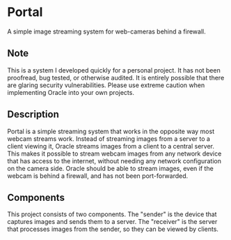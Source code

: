 # Portal
A simple image streaming system for web-cameras behind a firewall.

## Note

This is a system I developed quickly for a personal project. It has not been proofread, bug tested, or otherwise audited. It is entirely possible that there are glaring security vulnerabilities. Please use extreme caution when implementing Oracle into your own projects.

## Description

Portal is a simple streaming system that works in the opposite way most webcam streams work. Instead of streaming images from a server to a client viewing it, Oracle streams images from a client to a central server. This makes it possible to stream webcam images from any network device that has access to the internet, without needing any network configuration on the camera side. Oracle should be able to stream images, even if the webcam is behind a firewall, and has not been port-forwarded.

## Components

This project consists of two components. The "sender" is the device that captures images and sends them to a server. The "receiver" is the server that processes images from the sender, so they can be viewed by clients.
